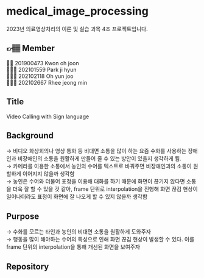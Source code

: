 # medical_image_processing
2023년 의료영상처리의 이론 및 실습 과목 4조 프로젝트입니다.

## 👉🏽 Member

💁🏽 201900473 Kwon oh joon <br>
💁🏽‍♀️ 202101559 Park ji hyun <br>
💁🏽‍♀️ 202102118 Oh yun joo <br>
💁🏽‍♀️ 202102667 Rhee jeong min <br>

## Title
Video Calling with Sign language <br>

## Background
→ 비디오 화상회의나 영상 통화 등 비대면 소통을 많이 하는 요즘 수화를 사용하는 장애인과 비장애인의 소통을 원활하게 만들어 줄 수 있는 방안이 있을지 생각하게 됨. <br>
→ 카메라를 이용한 소통에서 농인의 수어를 텍스트로 바꿔주면 비장애인과의 소통이 원할하게 이어지지 않을까 생각함 <br>
→ 농인은 수어와 더불어 표정을 이용해 대화를 하기 때문에 화면이 끊기지 않다면 소통을 더욱 잘 할 수 있을 것 같아, frame 단위로 interpolation을 진행해 화면 끊김 현상이 일어나더라도 표정이 화면에 잘 나오게 할 수 있지 않을까 생각함 <br>

## Purpose
→ 수화를 모르는 타인과 농인의 비대면 소통을 원활하게 도와주자 <br>
→ 행동을 많이 해야하는 수어의 특성으로 인해 화면 끊김 현상이 발생할 수 있다. 이를 frame 단위의 interpolation을 통해 개선된 화면을 보여주자 <br>

## Repository
